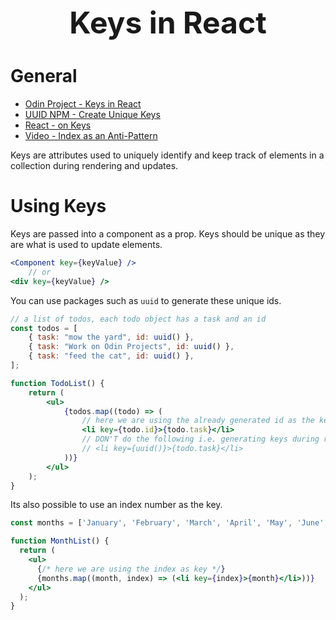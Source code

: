<h1 style='text-align:center;font-size:3rem;'>Keys in React</h1>

# General

-   [Odin Project - Keys in React](https://www.theodinproject.com/lessons/node-path-react-new-keys-in-react)
-   [UUID NPM - Create Unique Keys](https://www.npmjs.com/package/uuid)
- [React - on Keys](https://react.dev/learn/rendering-lists#keeping-list-items-in-order-with-key)
- [Video - Index as an Anti-Pattern](https://youtu.be/xlPxnc5uUPQ)

Keys are attributes used to uniquely identify and keep track of elements in a collection during rendering and updates.

# Using Keys

Keys are passed into a component as a prop. Keys should be unique as they are what is used to update elements.

```jsx
<Component key={keyValue} />
    // or
<div key={keyValue} />
```

You can use packages such as `uuid` to generate these unique ids.

```jsx
// a list of todos, each todo object has a task and an id
const todos = [
    { task: "mow the yard", id: uuid() },
    { task: "Work on Odin Projects", id: uuid() },
    { task: "feed the cat", id: uuid() },
];

function TodoList() {
    return (
        <ul>
            {todos.map((todo) => (
                // here we are using the already generated id as the key.
                <li key={todo.id}>{todo.task}</li>
                // DON'T do the following i.e. generating keys during render
                // <li key={uuid()}>{todo.task}</li>
            ))}
        </ul>
    );
}
```

Its also possible to use an index number as the key. 

```jsx
const months = ['January', 'February', 'March', 'April', 'May', 'June', 'July', 'August', 'September', 'October', 'November', 'December'];

function MonthList() {
  return (
    <ul>
      {/* here we are using the index as key */}
      {months.map((month, index) => (<li key={index}>{month}</li>))}
    </ul>
  );
}
```

